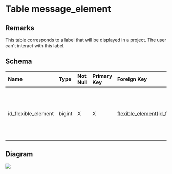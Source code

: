 # Table message\_element #
## Remarks ##
This table corresponds to a label that will be displayed in a project. The user can't interact with this label.

## Schema ##
| **Name** | **Type** | **Not Null** | **Primary Key** | **Foreign Key** | **Remarks** |
|:---------|:---------|:-------------|:----------------|:----------------|:------------|
| id\_flexible\_element | bigint   | X            | X               | [flexible\_element](flexible_element.md)(id\_flexible\_element) | This is the primary key of the table and also a foreign key on the table flexible\_element which is its parent table. |

## Diagram ##
<img src='http://www.sigmah.org/svg_load.php?file=http://sigma-h.googlecode.com/svn/wiki/diagrams/message_element.svg' />
